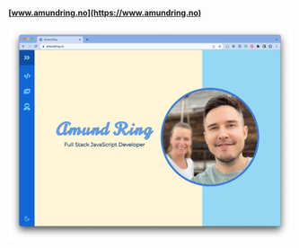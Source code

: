 #### [www.amundring.no](https://www.amundring.no)
![Screenshot](https://github.com/Amund-Ring/Portfolio/blob/master/screenshot.png?raw=true)
